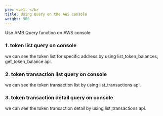 ```yaml
---
pre: <b>1. </b>
title: Using Query on the AWS console
weight: 500
---
```



Use AMB Query function on AWS console 



### 1. token list query on console

we can see the token list for specific address by using list_token_balances, get_token_balance api.

### 2. token transaction list query on console

we can see the token transaction list by using list_transactions api.


### 3. token transaction detail query on console

we can see the token transaction detail by using list_transactions api.
